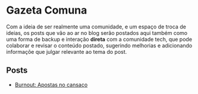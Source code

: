 # Gazeta Comuna 

Com a ideia de ser realmente uma comunidade, e um espaço de troca de ideias, os posts que vão ao ar no blog serão postados aqui também como uma forma de backup e interação <b>direta</b> com a comunidade tech, que pode colaborar e revisar o conteúdo postado, sugerindo melhorias e adicionando informaçõe que julgar relevante ao tema do post. 


## Posts 
- [Burnout: Apostas no cansaço](https://github.com/gazetacomuna/textos-autorais-blog/blob/main/burnout.md)
